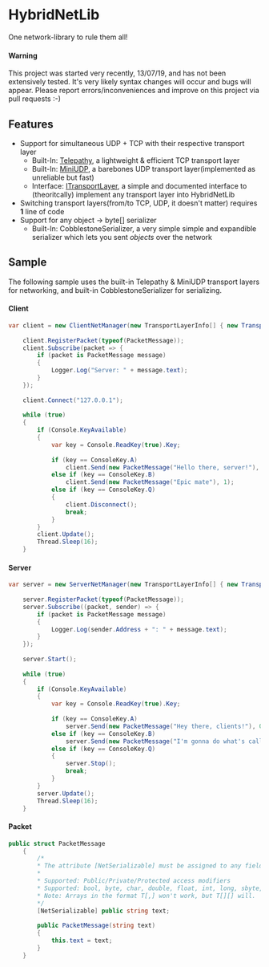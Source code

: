 # HybridNetLib
One network-library to rule them all!

#### Warning
This project was started very recently, 13/07/19, and has not been extensively tested. It's very likely syntax changes will occur and bugs will appear. Please report errors/inconveniences and improve on this project via pull requests :-)
## Features
- Support for simultaneous UDP + TCP with their respective transport layer
	- Built-In: [Telepathy](http://github.com/vis2k/Telepathy "Telepathy"), a lightweight & efficient TCP transport layer
	- Built-In: [MiniUDP](http://github.com/ashoulson/MiniUDP "MiniUDP"), a barebones UDP transport layer(implemented as unreliable but fast)
	- Interface: [ITransportLayer](http://github.com/NahoyGames/HybridNetworkLib/blob/master/HybridNetworkLib/Generic/ITransportLayer.cs "ITransportLayer"), a simple and documented interface to (theoritcally) implement any transport layer into HybridNetLib
- Switching transport layers(from/to TCP, UDP, it doesn't matter) requires **1** line of code
- Support for any object → byte[] serializer
	- Built-In: CobblestoneSerializer, a very simple simple and expandible serializer which lets you sent *objects* over the network

## Sample
The following sample uses the built-in Telepathy & MiniUDP transport layers for networking, and built-in CobblestoneSerializer for serializing.
#### Client
```csharp
var client = new ClientNetManager(new TransportLayerInfo[] { new TransportLayerInfo(new TelepathyTransport(), 1337), new TransportLayerInfo(new MiniUdpTransport(), 1447) }, new CobblestoneSerializer());
    
    client.RegisterPacket(typeof(PacketMessage));
    client.Subscribe(packet => {
    	if (packet is PacketMessage message)
    	{
    		Logger.Log("Server: " + message.text);
    	}
    });
    
    client.Connect("127.0.0.1");
    
    while (true)
    {
    	if (Console.KeyAvailable)
    	{
    		var key = Console.ReadKey(true).Key;
    
    		if (key == ConsoleKey.A)
				client.Send(new PacketMessage("Hello there, server!"), 0);
    		else if (key == ConsoleKey.B)
				client.Send(new PacketMessage("Epic mate"), 1);
    		else if (key == ConsoleKey.Q)
    		{
    			client.Disconnect();
    			break;
    		}
    	}
    	client.Update();
    	Thread.Sleep(16);
    }
```

#### Server
```csharp
var server = new ServerNetManager(new TransportLayerInfo[] { new TransportLayerInfo(new TelepathyTransport(), 1337), new TransportLayerInfo(new MiniUdpTransport(), 1447) }, new CobblestoneSerializer());
    
    server.RegisterPacket(typeof(PacketMessage));
    server.Subscribe((packet, sender) => {
    	if (packet is PacketMessage message)
    	{
    		Logger.Log(sender.Address + ": " + message.text);
    	}
    });
    
    server.Start();
    
    while (true)
    {
    	if (Console.KeyAvailable)
    	{
    		var key = Console.ReadKey(true).Key;
    
    		if (key == ConsoleKey.A)
    			server.Send(new PacketMessage("Hey there, clients!"), 0);
    		else if (key == ConsoleKey.B)
    			server.Send(new PacketMessage("I'm gonna do what's called a pro-gamer move..."), 1);
    		else if (key == ConsoleKey.Q)
    		{
    			server.Stop();
    			break;
    		}
    	}
    	server.Update();
    	Thread.Sleep(16);
    }
```
#### Packet
```csharp
public struct PacketMessage
    {
    	/*
    	* The attribute [NetSerializable] must be assigned to any field/property which will be sent over the network.
    	*
    	* Supported: Public/Private/Protected access modifiers
    	* Supported: bool, byte, char, double, float, int, long, sbyte, short, string, uint, ulong, ushort, Arrays(any dimensions)
    	* Note: Arrays in the format T[,] won't work, but T[][] will. 
    	*/
    	[NetSerializable] public string text;
    
    	public PacketMessage(string text)
    	{
    		this.text = text;
    	}
    }
```
